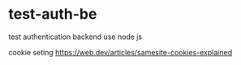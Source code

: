 # test-auth-be
test authentication backend use node js


cookie seting
https://web.dev/articles/samesite-cookies-explained